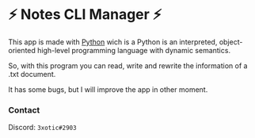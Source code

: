 # :zap: Notes CLI Manager :zap:
This app is made with [Python](https://www.python.org/) wich is a Python is an interpreted, object-oriented high-level programming language with dynamic semantics.

So, with this program you can read, write and rewrite the information of a .txt document.

It has some bugs, but I will improve the app in other moment.

### Contact
Discord: `3xotic#2903`
